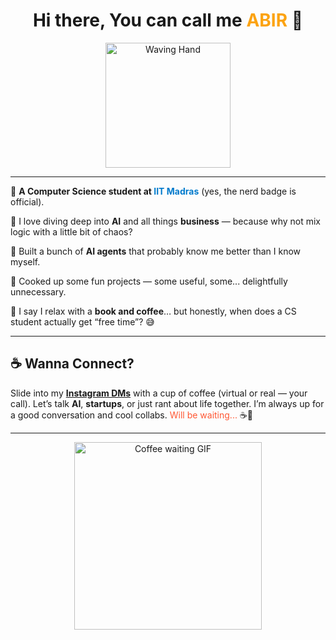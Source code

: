 <h1 align="center">Hi there, You can call me <span style="color:#fca311;">ABIR</span> 👋</h1>

<p align="center">
  <img src="https://media.giphy.com/media/3o7TKtnuHOHHUjR38Y/giphy.gif" width="200" alt="Waving Hand">
</p>

---

<p>
🔭 <strong>A Computer Science student at <span style="color:#007acc;">IIT Madras</span></strong> (yes, the nerd badge is official).
</p>

<p>
🌱 I love diving deep into <strong>AI</strong> and all things <strong>business</strong> — because why not mix logic with a little bit of chaos?
</p>

<p>
🤖 Built a bunch of <strong>AI agents</strong> that probably know me better than I know myself.
</p>

<p>
🤔 Cooked up some fun projects — some useful, some... delightfully unnecessary.
</p>

<p>
💬 I say I relax with a <strong>book and coffee</strong>… but honestly, when does a CS student actually get “free time”? 😅
</p>

---

<h2>☕ Wanna Connect?</h2>

<p>
Slide into my <a href="https://www.instagram.com/maybe_abir.me?igsh=djBxY3Fqc3UwMmE2" target="_blank"><strong>Instagram DMs</strong></a> with a cup of coffee (virtual or real — your call).  
Let’s talk <strong>AI</strong>, <strong>startups</strong>, or just rant about life together. I’m always up for a good conversation and cool collabs.  
<span style="color:#ff5733;">Will be waiting...</span> ☕💬
</p>

---

<p align="center">
  <img src="https://media.giphy.com/media/26BRzozg4TCBXv6QU/giphy.gif" width="300" alt="Coffee waiting GIF">
</p>
